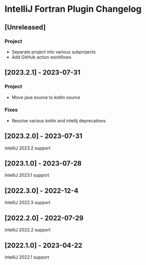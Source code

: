 <!-- Keep a Changelog guide -> https://keepachangelog.com -->

# IntelliJ Fortran Plugin Changelog

## [Unreleased]

### Project
- Separate project into various subprojects
- Add GitHub action workflows

## [2023.2.1] - 2023-07-31

### Project
- Move java source to kotlin source

### Fixes
- Resolve various kotlin and intellij deprecations

## [2023.2.0] - 2023-07-31
IntelliJ 2023.2 support

## [2023.1.0] - 2023-07-28
IntelliJ 2023.1 support

## [2022.3.0] - 2022-12-4
IntelliJ 2022.3 support

## [2022.2.0] - 2022-07-29
IntelliJ 2022.2 support

## [2022.1.0] - 2023-04-22
IntelliJ 2022.1 support
